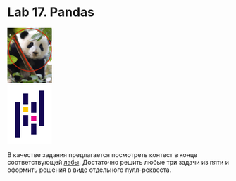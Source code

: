 # Lab 17. Pandas

<div>
    <div style="display: inline-block;">
        <img src="images/panda_crossed.jpg" width="20%">
    </div>
	<div style="display: inline-block;">
        <img src="images/pandas.jpg" width="20%">
    </div>
</div>


В качестве задания предлагается посмотреть контест в конце соответствующей [лабы](http://cs.mipt.ru/advanced_python/lessons/lab17.html).
Достаточно решить любые три задачи из пяти и оформить решения в виде отдельного пулл-реквеста.
